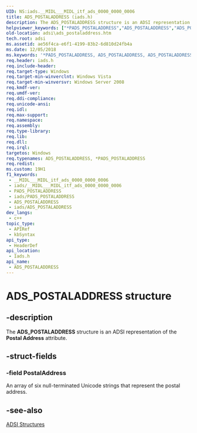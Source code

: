 ```yaml
---
UID: NS:iads.__MIDL___MIDL_itf_ads_0000_0000_0006
title: ADS_POSTALADDRESS (iads.h)
description: The ADS_POSTALADDRESS structure is an ADSI representation of the Postal Address attribute.
helpviewer_keywords: ["*PADS_POSTALADDRESS","ADS_POSTALADDRESS","ADS_POSTALADDRESS structure [ADSI]","PADS_POSTALADDRESS","PADS_POSTALADDRESS structure pointer [ADSI]","_ds_ads_postaladdress","adsi.ads__postaladdress","adsi.ads_postaladdress","iads/ADS_POSTALADDRESS","iads/PADS_POSTALADDRESS"]
old-location: adsi\ads_postaladdress.htm
tech.root: adsi
ms.assetid: ae56f4ca-e6f1-4199-83b2-6d810d24fb4a
ms.date: 12/05/2018
ms.keywords: '*PADS_POSTALADDRESS, ADS_POSTALADDRESS, ADS_POSTALADDRESS structure [ADSI], PADS_POSTALADDRESS, PADS_POSTALADDRESS structure pointer [ADSI], _ds_ads_postaladdress, adsi.ads__postaladdress, adsi.ads_postaladdress, iads/ADS_POSTALADDRESS, iads/PADS_POSTALADDRESS'
req.header: iads.h
req.include-header: 
req.target-type: Windows
req.target-min-winverclnt: Windows Vista
req.target-min-winversvr: Windows Server 2008
req.kmdf-ver: 
req.umdf-ver: 
req.ddi-compliance: 
req.unicode-ansi: 
req.idl: 
req.max-support: 
req.namespace: 
req.assembly: 
req.type-library: 
req.lib: 
req.dll: 
req.irql: 
targetos: Windows
req.typenames: ADS_POSTALADDRESS, *PADS_POSTALADDRESS
req.redist: 
ms.custom: 19H1
f1_keywords:
 - __MIDL___MIDL_itf_ads_0000_0000_0006
 - iads/__MIDL___MIDL_itf_ads_0000_0000_0006
 - PADS_POSTALADDRESS
 - iads/PADS_POSTALADDRESS
 - ADS_POSTALADDRESS
 - iads/ADS_POSTALADDRESS
dev_langs:
 - c++
topic_type:
 - APIRef
 - kbSyntax
api_type:
 - HeaderDef
api_location:
 - Iads.h
api_name:
 - ADS_POSTALADDRESS
---
```


# ADS_POSTALADDRESS structure


## -description

The <b>ADS_POSTALADDRESS</b> structure is an ADSI representation of the <b>Postal Address</b> attribute.

## -struct-fields

### -field PostalAddress

An array of six null-terminated Unicode strings that represent the postal address.

## -see-also

<a href="/windows/desktop/ADSI/adsi-structures">ADSI Structures</a>